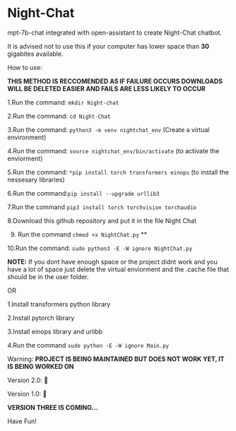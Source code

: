 # Night-Chat
mpt-7b-chat integrated with open-assistant to create Night-Chat chatbot.

It is advised not to use this if your computer has lower space than **30** gigabites available.

How to use:

**THIS METHOD IS RECCOMENDED AS IF FAILURE OCCURS DOWNLOADS WILL BE DELETED EASIER AND FAILS ARE LESS LIKELY TO OCCUR**

1.Run the command: ```mkdir Night-chat```

2.Run the command: ```cd Night-Chat```

3.Run the command: ```python3 -m venv nightchat_env``` (Create a virtual environment)

4.Run the command: ```source nightchat_env/bin/activate``` (to activate the enviorment)

5.Run the command: ```*pip install torch transformers einops``` (to install the nessesary libraries)

6.Run the command:``` pip install --upgrade urllib3 ```


7.Run the command ```pip3 install torch torchvision torchaudio```

8.Download this github repository and put it in the file Night Chat

9. Run the command ```chmod +x NightChat.py```
**

10.Run the command: ```sudo python3 -E -W ignore NightChat.py```

**NOTE:** If you dont have enough space or the project didnt work and you have a lot of space just delete the virtual enviorment and the .cache file that should be in the user folder.

OR

1.Install transformers python library

2.Install pytorch library

3.Install einops library and urlibb

4.Run the command ```sudo python -E -W ignore Main.py```

Warning: **PROJECT IS BEING MAINTAINED BUT DOES NOT WORK YET, IT IS BEING WORKED ON**

Version 2.0: 🔴

Version 1.0: 🔴

**VERSION THREE IS COMING...** 

Have Fun!
